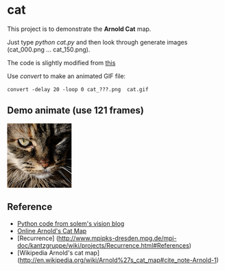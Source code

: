 cat
===

This project is to demonstrate the **Arnold Cat** map.

Just type *python cat.py* and then look through generate images (cat_000.png ... cat_150.png).

The code is slightly modified from [this](http://www.janeriksolem.net/2012/06/arnolds-cat-map.html)

Use *convert* to make an animated GIF file:

    convert -delay 20 -loop 0 cat_???.png  cat.gif

Demo animate (use 121 frames)
----------------------------

![Animated Cat](cat.gif)

Reference
---------
* [Python code from solem's vision blog](http://www.janeriksolem.net/2012/06/arnolds-cat-map.html)
* [Online Arnold's Cat Map](http://www.jasondavies.com/catmap/)
* [Recurrence] (http://www.mpipks-dresden.mpg.de/mpi-doc/kantzgruppe/wiki/projects/Recurrence.html#References)
* [Wikipedia Arnold's cat map] (http://en.wikipedia.org/wiki/Arnold%27s_cat_map#cite_note-Arnold-1)

